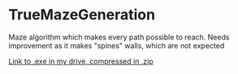# TrueMazeGeneration
Maze algorithm which makes every path possible to reach. Needs improvement as it makes "spines" walls, which are not expected

[Link to .exe in my drive, compressed in .zip](https://drive.google.com/file/d/1tjahBGXtDcINrlTMc-Un5Ttprv0_Tg5r/view?usp=sharing)
